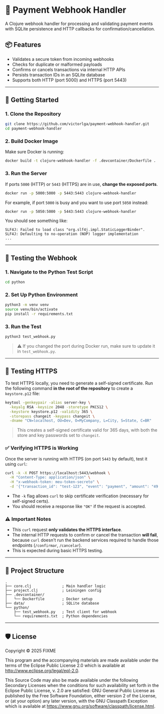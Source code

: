 # 🧾 Payment Webhook Handler

A Clojure webhook handler for processing and validating payment events with SQLite persistence and HTTP callbacks for confirmation/cancellation.

## 📦 Features

* Validates a secure token from incoming webhooks
* Checks for duplicate or malformed payloads
* Confirms or cancels transactions via internal HTTP APIs
* Persists transaction IDs in an SQLite database
* Supports both HTTP (port 5000) and HTTPS (port 5443)

---

## 🚀 Getting Started

### 1. Clone the Repository

```bash
git clone https://github.com/victorlga/payment-webhook-handler.git
cd payment-webhook-handler
```

### 2. Build Docker Image

Make sure Docker is running:

```bash
docker build -t clojure-webhook-handler -f .devcontainer/Dockerfile .
```

### 3. Run the Server

If ports `5000` (HTTP) or `5443` (HTTPS) are in use, **change the exposed ports**.

```bash
docker run -p 5000:5000 -p 5443:5443 clojure-webhook-handler
```

For example, if port `5000` is busy and you want to use port `5050` instead:

```bash
docker run -p 5050:5000 -p 5443:5443 clojure-webhook-handler
```

You should see something like:

```
SLF4J: Failed to load class "org.slf4j.impl.StaticLoggerBinder".
SLF4J: Defaulting to no-operation (NOP) logger implementation
...
```

---

## 🧪 Testing the Webhook

### 1. Navigate to the Python Test Script

```bash
cd python
```

### 2. Set Up Python Environment

```bash
python3 -m venv venv
source venv/bin/activate
pip install -r requirements.txt
```

### 3. Run the Test

```bash
python3 test_webhook.py
```

> ⚠️ If you changed the port during Docker run, make sure to update it in `test_webhook.py`.

---

## 🔐 Testing HTTPS

To test HTTPS locally, you need to generate a self-signed certificate. Run the following command **in the root of the repository** to create a `keystore.p12` file:

```bash
keytool -genkeypair -alias server-key \
  -keyalg RSA -keysize 2048 -storetype PKCS12 \
  -keystore keystore.p12 -validity 365 \
  -storepass changeit -keypass changeit \
  -dname "CN=localhost, OU=Dev, O=MyCompany, L=City, S=State, C=BR"
```

> This creates a self-signed certificate valid for 365 days, with both the store and key passwords set to `changeit`.

### ✅ Verifying HTTPS is Working

Once the server is running with HTTPS (on port `5443` by default), test it using `curl`:

```bash
curl -k -X POST https://localhost:5443/webhook \
  -H "Content-Type: application/json" \
  -H "x-webhook-token: meu-token-secreto" \
  -d '{"transaction_id": "test-123", "event": "payment", "amount": "49.90", "currency": "BRL", "timestamp": "2025-06-08T12:00:00Z"}'
```

* The `-k` flag allows `curl` to skip certificate verification (necessary for self-signed certs).
* You should receive a response like `"OK"` if the request is accepted.

### ⚠️ Important Notes

* This `curl` request **only validates the HTTPS interface**.
* The internal HTTP requests to confirm or cancel the transaction **will fail**, because `curl` doesn't run the backend services required to handle those endpoints (`/confirmar`, `/cancelar`).
* This is expected during basic HTTPS testing.

---

## 📁 Project Structure

```
.
├── core.clj              ; Main handler logic
├── project.clj           ; Leiningen config
├── .devcontainer/
│   └── Dockerfile        ; Docker setup
├── data/                 ; SQLite database
└── python/
    ├── test_webhook.py   ; Test client for webhook
    └── requirements.txt  ; Python dependencies
```

---

## 🛡️ License

Copyright © 2025 FIXME

This program and the accompanying materials are made available under the
terms of the Eclipse Public License 2.0 which is available at
http://www.eclipse.org/legal/epl-2.0.

This Source Code may also be made available under the following Secondary
Licenses when the conditions for such availability set forth in the Eclipse
Public License, v. 2.0 are satisfied: GNU General Public License as published by
the Free Software Foundation, either version 2 of the License, or (at your
option) any later version, with the GNU Classpath Exception which is available
at https://www.gnu.org/software/classpath/license.html.
